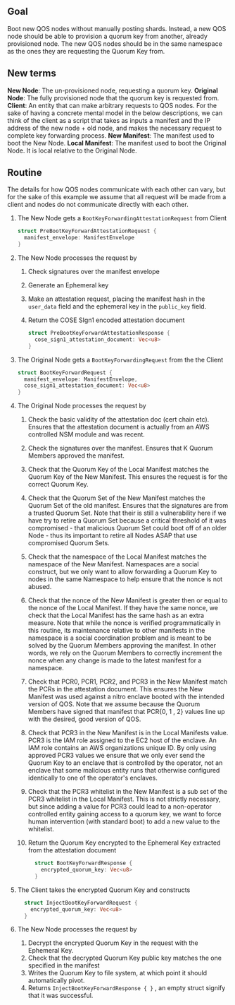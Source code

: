 ## Goal

Boot new QOS nodes without manually posting shards. Instead, a new QOS node should be able to provision a quorum key from another, already provisioned node. The new QOS nodes should be in the same namespace as the ones they are requesting the Quorum Key from.

## New terms

**New Node**: The un-provisioned node, requesting a quorum key.
**Original Node**: The fully provisioned node that the quorum key is requested from.
**Client**: An entity that can make arbitrary requests to QOS nodes. For the sake of having a concrete mental model in the below descriptions, we can think of the client as a script that takes as inputs a manifest and the IP address of the new node + old node, and makes the necessary request to complete key forwarding process.
**New Manifest**: The manifest used to boot the New Node.
**Local Manifest**: The manifest used to boot the Original Node. It is local relative to the Original Node.

## Routine

The details for how QOS nodes communicate with each other can vary, but for the sake of this example we assume that all request will be made from a client and nodes do not communicate directly with each other.

1) The New Node gets a `BootKeyForwardingAttestationRequest` from Client

    ```rust
    struct PreBootKeyForwardAttestationRequest {
      manifest_envelope: ManifestEnvelope
    }
    ```


2) The New Node processes the request by
    1) Check signatures over the manifest envelope
    1) Generate an Ephemeral key
    1) Make an attestation request, placing the manifest hash in the `user_data` field and the ephemeral key in the `public_key` field.
    1) Return the COSE SIgn1 encoded attestation document

        ```rust
        struct PreBootKeyForwardAttestationResponse {
          cose_sign1_attestation_document: Vec<u8>
        }
        ```

3) The Original Node gets a `BootKeyForwardingRequest` from the the Client

    ```rust
    struct BootKeyForwardRequest {
      manifest_envelope: ManifestEnvelope,
      cose_sign1_attestation_document: Vec<u8>
    }
    ```

4) The Original Node processes the request by
    1) Check the basic validity of the attestation doc (cert chain etc). Ensures that the attestation document is actually from an AWS controlled NSM module and was recent.
    1) Check the signatures over the manifest. Ensures that K Quorum Members approved the manifest.
    1) Check that the Quorum Key of the Local Manifest matches the Quorum Key of the New Manifest. This ensures the request is for the correct Quorum Key.
    1) Check that the Quorum Set of the New Manifest matches the Quorum Set of the old manifest. Ensures that the signatures are from a trusted Quorum Set. Note that their is still a vulnerability here if we have try to retire a Quorum Set because a critical threshold of it was compromised - that malicious Quorum Set could boot off of an older Node - thus its important to retire all Nodes ASAP that use compromised Quorum Sets.
    1) Check that the namespace of the Local Manifest matches the namespace of the New Manifest. Namespaces are a social construct, but we only want to allow forwarding a Quorum Key to nodes in the same Namespace to help ensure that the nonce is not abused.
    1) Check that the nonce of the New Manifest is greater then or equal to the nonce of the Local Manifest. If they have the same nonce, we check that the Local Manifest has the same hash as an extra measure. Note that while the nonce is verified programmatically in this routine, its maintenance relative to other manifests in the namespace is a social coordination problem and is meant to be solved by the Quorum Members approving the manifest. In other words, we rely on the Quorum Members to correctly increment the nonce when any change is made to the latest manifest for a namespace.
    1) Check that PCR0, PCR1, PCR2, and PCR3 in the New Manifest match the PCRs in the attestation document. This ensures the New Manifest was used against a nitro enclave booted with the intended version of QOS. Note that we assume because the Quorum Members have signed that manifest that PCR{0, 1 , 2} values line up with the desired, good version of QOS.
    1) Check that PCR3 in the New Manifest is in the Local Manifests value. PCR3 is the IAM role assigned to the EC2 host of the enclave. An IAM role contains an AWS organizations unique ID. By only using approved PCR3 values we ensure that we only ever send the Quorum Key to an enclave that is controlled by the operator, not an enclave that some malicious entity runs that otherwise configured identically to one of the operator's enclaves.
    1) Check that the PCR3 whitelist in the New Manifest is a sub set of the PCR3 whitelist in the Local Manifest. This is not strictly necessary, but since adding a value for PCR3 could lead to a non-operator controlled entity gaining access to a quorum key, we want to force human intervention (with standard boot) to add a new value to the whitelist.
    1) Return the Quorum Key encrypted to the Ephemeral Key extracted from the attestation document

        ```rust
          struct BootKeyForwardResponse {
            encrypted_quorum_key: Vec<u8>
          }
        ```

5) The Client takes the encrypted Quorum Key and constructs

    ```rust
      struct InjectBootKeyForwardRequest {
        encrypted_quorum_key: Vec<u8>
      }
    ```

6) The New Node processes the request by
    1) Decrypt the encrypted Quorum Key in the request with the Ephemeral Key.
    1) Check that the decrypted Quorum Key public key matches the one specified in the manifest
    1) Writes the Quorum Key to file system, at which point it should automatically pivot.
    1) Returns `InjectBootKeyForwardResponse { }` , an empty struct signify that it was successful.
